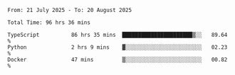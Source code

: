 <!--START_SECTION:waka-->

```abap
From: 21 July 2025 - To: 20 August 2025

Total Time: 96 hrs 36 mins

TypeScript          86 hrs 35 mins  ██████████████████████▒░░   89.64 %
Python              2 hrs 9 mins    ▓░░░░░░░░░░░░░░░░░░░░░░░░   02.23 %
Docker              47 mins         ▒░░░░░░░░░░░░░░░░░░░░░░░░   00.82 %
```

<!--END_SECTION:waka-->
